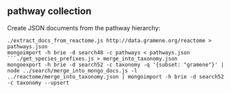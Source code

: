 ## pathway collection
Create JSON documents from the pathway hierarchy:
```
./extract_docs_from_reactome.js http://data.gramene.org/reactome > pathways.json
mongoimport -h brie -d search48 -c pathways < pathways.json
```./get_species_prefixes.js > merge_into_taxonomy.json
mongoexport -h brie -d search52 -c taxonomy -q '{subset: "gramene"}' | node ../search/merge_into_mongo_docs.js -l ../reactome/merge_into_taxonomy.json | mongoimport -h brie -d search52 -c taxonomy --upsert
